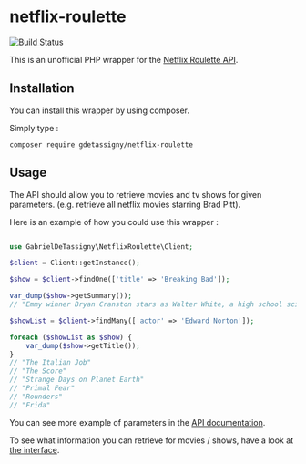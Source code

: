 # netflix-roulette

[![Build Status](https://travis-ci.org/gabriel-detassigny/netflix-roulette.svg?branch=master)](https://travis-ci.org/gabriel-detassigny/netflix-roulette)

This is an unofficial PHP wrapper for the [Netflix Roulette API](https://netflixroulette.net/api/).

## Installation

You can install this wrapper by using composer.

Simply type :
```
composer require gdetassigny/netflix-roulette
```

## Usage

The API should allow you to retrieve movies and tv shows for given parameters.
(e.g. retrieve all netflix movies starring Brad Pitt).

Here is an example of how you could use this wrapper :
```php

use GabrielDeTassigny\NetflixRoulette\Client;

$client = Client::getInstance();

$show = $client->findOne(['title' => 'Breaking Bad']);

var_dump($show->getSummary());
// "Emmy winner Bryan Cranston stars as Walter White, a high school science teacher who learns..."

$showList = $client->findMany(['actor' => 'Edward Norton']);

foreach ($showList as $show) {
    var_dump($show->getTitle());
}
// "The Italian Job"
// "The Score"
// "Strange Days on Planet Earth"
// "Primal Fear"
// "Rounders"
// "Frida"
```

You can see more example of parameters in the [API documentation](https://netflixroulette.net/api/).

To see what information you can retrieve for movies / shows, have a look at [the interface](https://github.com/gabriel-detassigny/netflix-roulette/blob/master/src/Show/Show.php).
